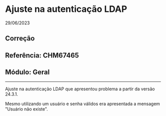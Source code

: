 # Ajuste na autenticação LDAP
29/06/2023
## Correção
## Referência: CHM67465
## Módulo: Geral
***

Ajuste na autenticação LDAP que apresentou problema a partir da versão 24.3.1.

Mesmo utilizando um usuário e senha válidos era apresentada a mensagem "Usuário não existe".